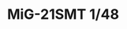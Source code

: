 ---
title: "MiG-21SMT  1/48"
price: 4250.00 
desc: "PROFIPACK, MiG-21SMT  1/48, razmera: 1/48"
img_path: "/assets/img/8233.jpg"
brand: AMMO
available: true
special_offer: false
new: false
soon: false
cat: "Plasticne-Makete"
subcat: "PM-EDUARD"
subsubcat: ""
---